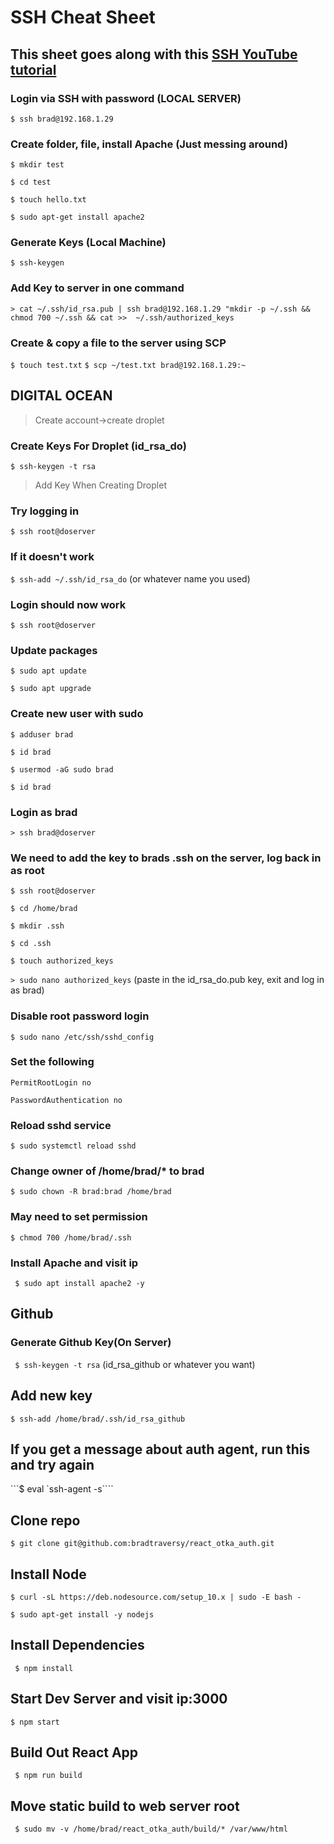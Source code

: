 # SSH Cheat Sheet
## This sheet goes along with this [SSH YouTube tutorial](https://www.youtube.com/watch?v=hQWRp-FdTpc&t=1270s)

### Login via SSH with password (LOCAL SERVER)
```$ ssh brad@192.168.1.29```

### Create folder, file, install Apache (Just messing around)
```$ mkdir test```

```$ cd test```

```$ touch hello.txt```

```$ sudo apt-get install apache2```


### Generate Keys (Local Machine)
```$ ssh-keygen```

### Add Key to server in one command
```> cat ~/.ssh/id_rsa.pub | ssh brad@192.168.1.29 "mkdir -p ~/.ssh && chmod 700 ~/.ssh && cat >>  ~/.ssh/authorized_keys```

### Create & copy a file to the server using SCP
```$ touch test.txt```
```$ scp ~/test.txt brad@192.168.1.29:~```


## DIGITAL OCEAN

> Create account->create droplet
### Create Keys For Droplet (id_rsa_do)
```$ ssh-keygen -t rsa```

> Add Key When Creating Droplet
### Try logging in
```$ ssh root@doserver```

### If it doesn't work
```$ ssh-add ~/.ssh/id_rsa_do```
(or whatever name you used)

### Login should now work
```$ ssh root@doserver```

### Update packages
```$ sudo apt update```

```$ sudo apt upgrade```

### Create new user with sudo
```$ adduser brad```

```$ id brad```

```$ usermod -aG sudo brad```

```$ id brad```

### Login as brad
```> ssh brad@doserver```

### We need to add the key to brads .ssh on the server, log back in as root
```$ ssh root@doserver```

```$ cd /home/brad```

```$ mkdir .ssh```

```$ cd .ssh```

```$ touch authorized_keys```

```> sudo nano authorized_keys```
(paste in the id_rsa_do.pub key, exit and log in as brad)

### Disable root password login
```$ sudo nano /etc/ssh/sshd_config```

### Set the following
```PermitRootLogin no```

```PasswordAuthentication no```

### Reload sshd service
```$ sudo systemctl reload sshd```

### Change owner of /home/brad/* to brad
```$ sudo chown -R brad:brad /home/brad```

### May need to set permission
```$ chmod 700 /home/brad/.ssh```

### Install Apache and visit ip
``` $ sudo apt install apache2 -y```

## Github

### Generate Github Key(On Server)
``` $ ssh-keygen -t rsa```
(id_rsa_github or whatever you want)

## Add new key
```$ ssh-add /home/brad/.ssh/id_rsa_github```

## If you get a message about auth agent, run this and try again
```$ eval `ssh-agent -s````

## Clone repo
```$ git clone git@github.com:bradtraversy/react_otka_auth.git```

## Install Node
```$ curl -sL https://deb.nodesource.com/setup_10.x | sudo -E bash -```

```$ sudo apt-get install -y nodejs```

## Install Dependencies
```  $ npm install ```

## Start Dev Server and visit ip:3000
```$ npm start```

## Build Out React App
``` $ npm run build```

## Move static build to web server root
``` $ sudo mv -v /home/brad/react_otka_auth/build/* /var/www/html```
